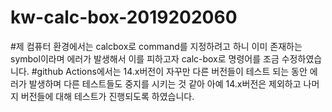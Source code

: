 # kw-calc-box-2019202060
#제 컴퓨터 환경에서는 calcbox로 command를 지정하려고 하니 이미 존재하는 symbol이라며 에러가 발생해서 이를 피하고자 calc-box로 명령어를 조금 수정하였습니다.
#github Actions에서는 14.x버전이 자꾸만 다른 버전들이 테스트 되는 동안 에러가 발생하며 다른 테스트들도 중지를 시키는 것 같아 아예 14.x버전은 제외하고 나머지 버전들에 대해 테스트가 진행되도록 하였습니다.
